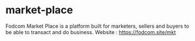 # market-place
Fodcom Market Place is a platform built for marketers, sellers and buyers to be able to transact and do business.
Website : https://fodcom.site/mkt
